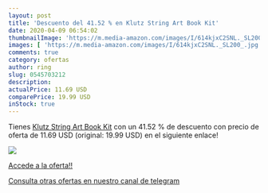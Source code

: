 ```yaml
---
layout: post
title: 'Descuento del 41.52 % en Klutz String Art Book Kit'
date: 2020-04-09 06:54:02
thumbnailImage: 'https://m.media-amazon.com/images/I/614kjxC2SNL._SL200_.jpg'
images: [ 'https://m.media-amazon.com/images/I/614kjxC2SNL._SL200_.jpg' ]
comments: true
category: ofertas
author: ring
slug: 0545703212
description:
actualPrice: 11.69 USD
comparePrice: 19.99 USD
inStock: true
---
```


Tienes [Klutz String Art Book Kit](https://www.amazon.com/dp/0545703212/?tag=redken08-20) con un 41.52 % de descuento con precio de oferta de 11.69 USD (original: 19.99 USD) en el siguiente enlace!

[![](https://m.media-amazon.com/images/I/614kjxC2SNL._SL200_.jpg)](https://www.amazon.com/dp/0545703212/?tag=redken08-20)

[Accede a la oferta!!](https://www.amazon.com/dp/0545703212/?tag=redken08-20)

[Consulta otras ofertas en nuestro canal de telegram](https://t.me/s/ofertas25)
